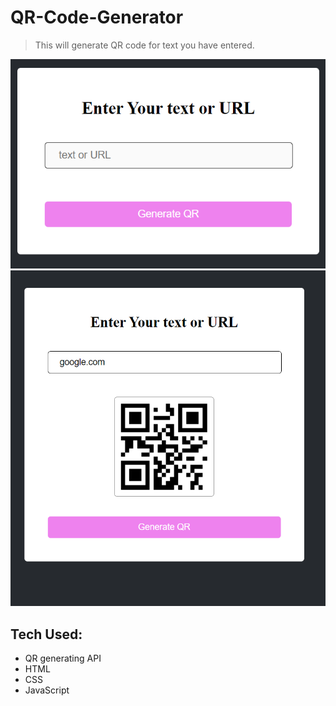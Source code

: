# QR-Code-Generator
> This will generate QR code for text you have entered.

![QR Code Generator](Screenshots\1.png)
![QR Code Generator](Screenshots\2.png)




## Tech Used:
* QR generating API
* HTML
* CSS
* JavaScript
